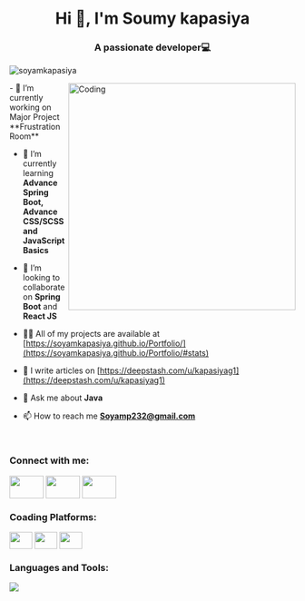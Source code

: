 <h1 align="center">Hi 👋, I'm Soumy kapasiya</h1>
<h3 align="center">A passionate developer💻</h3> 
<p align="left"> <img src="https://komarev.com/ghpvc/?username=soumykapasiya&label=Profile%20views&color=0e75b6&style=flat" alt="soyamkapasiya" /> </p>
<img align="right" alt="Coding" width="400" src="https://user-images.githubusercontent.com/74038190/221352989-518609ab-b4d1-459e-929f-a08cd2bd9b3c.gif" > 
- 🔭 I’m currently working on Major Project **Frustration Room**

- 🌱 I’m currently learning **Advance Spring Boot, Advance CSS/SCSS and JavaScript Basics**

- 👯 I’m looking to collaborate on **Spring Boot** and **React JS**

- 👨‍💻 All of my projects are available at [https://soyamkapasiya.github.io/Portfolio/](https://soyamkapasiya.github.io/Portfolio/#stats)

- 📝 I write articles on [https://deepstash.com/u/kapasiyag1](https://deepstash.com/u/kapasiyag1)

- 💬 Ask me about **Java**

- 📫 How to reach me **Soyamp232@gmail.com**
<br>
<h3 align="left">Connect with me:</h3>
<a href="https://twittwer.com/kapasiyag1/" target="blank"><img align="center" src="https://user-images.githubusercontent.com/74038190/235294011-b8074c31-9097-4a65-a594-4151b58743a8.gif" alt="" height="40" width="60" /></a>
<a href="https://www.linkedin.com/in/soyam-kapasiya-25b9292a7/" target="blank"><img align="center" src="https://user-images.githubusercontent.com/74038190/235294012-0a55e343-37ad-4b0f-924f-c8431d9d2483.gif" alt="" height="40" width="60" /></a>
<a href="https://instagram.com/kapasiyag1/" target="blank"><img align="center" src="https://user-images.githubusercontent.com/74038190/235294013-a33e5c43-a01c-43f6-b44d-a406d8b4ab75.gif" alt="" height="40" width="60" /></a>

<br>
<h3 align="left">Coading Platforms:</h3>
<a href="https://leetcode.com/u/kapasiyag1/" target="blank"><img align="center" src="https://raw.githubusercontent.com/rahuldkjain/github-profile-readme-generator/master/src/images/icons/Social/leet-code.svg" alt="" height="30" width="40" /></a>
<a href="https://www.geeksforgeeks.org/user/kapasiyag1/" target="blank"><img align="center" src="https://raw.githubusercontent.com/rahuldkjain/github-profile-readme-generator/master/src/images/icons/Social/geeks-for-geeks.svg" alt="" height="30" width="40" /></a>
<a href="https://www.interviewbit.com/profile/kapasiyag1/" target="blank"><img align="center" src="https://raw.githubusercontent.com/Alex-Keyes/InterviewBit/master/img/ib-logo-square.png" alt="" height="30" width="40" /></a>
<br>


<h3 align="left">Languages and Tools:</h3>

<p align="left">
    <a href="https://skillicons.dev">
      <img src="https://skillicons.dev/icons?i=java,androidstudio,c,spring,cpp,html,css,bootstrap,mysql,git,github,postman,discord,firebase,vscode,aws,figma,canva&theme=dark" />
    </a>
</p>
</br>

